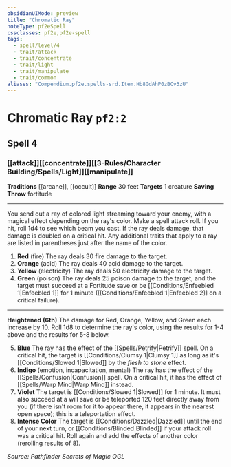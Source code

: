 ```yaml
---
obsidianUIMode: preview
title: "Chromatic Ray"
noteType: pf2eSpell
cssclasses: pf2e,pf2e-spell
tags:
  - spell/level/4
  - trait/attack
  - trait/concentrate
  - trait/light
  - trait/manipulate
  - trait/common
aliases: "Compendium.pf2e.spells-srd.Item.Hb8GdAhP0zBCv3zU" 
---
```

# Chromatic Ray  `pf2:2`  
## Spell 4
### [[attack]][[concentrate]][[3-Rules/Character Building/Spells/Light]][[manipulate]]
**Traditions** [[arcane]], [[occult]]
**Range** 30 feet
**Targets** 1 creature
**Saving Throw**  fortitude
* * * 
You send out a ray of colored light streaming toward your enemy, with a magical effect depending on the ray's color. Make a spell attack roll. If you hit, roll 1d4 to see which beam you cast. If the ray deals damage, that damage is doubled on a critical hit. Any additional traits that apply to a ray are listed in parentheses just after the name of the color.

1.  **Red** (fire) The ray deals 30 fire damage to the target.
2.  **Orange** (acid) The ray deals 40 acid damage to the target.
3.  **Yellow** (electricity) The ray deals 50 electricity damage to the target.
4.  **Green** (poison) The ray deals 25 poison damage to the target, and the target must succeed at a Fortitude save or be [[Conditions/Enfeebled 1|Enfeebled 1]] for 1 minute ([[Conditions/Enfeebled 1|Enfeebled 2]] on a critical failure).

* * *

**Heightened (6th)** The damage for Red, Orange, Yellow, and Green each increase by 10. Roll 1d8 to determine the ray's color, using the results for 1-4 above and the results for 5-8 below.

5.  **Blue** The ray has the effect of the [[Spells/Petrify|Petrify]] spell. On a critical hit, the target is [[Conditions/Clumsy 1|Clumsy 1]] as long as it's [[Conditions/Slowed 1|Slowed]] by the _flesh to stone_ effect.
6.  **Indigo** (emotion, incapacitation, mental) The ray has the effect of the [[Spells/Confusion|Confusion]] spell. On a critical hit, it has the effect of [[Spells/Warp Mind|Warp Mind]] instead.
7.  **Violet** The target is [[Conditions/Slowed 1|Slowed]] for 1 minute. It must also succeed at a will save or be teleported 120 feet directly away from you (if there isn't room for it to appear there, it appears in the nearest open space); this is a teleportation effect.
8.  **Intense Color** The target is [[Conditions/Dazzled|Dazzled]] until the end of your next turn, or [[Conditions/Blinded|Blinded]] if your attack roll was a critical hit. Roll again and add the effects of another color (rerolling results of 8).

*Source: Pathfinder Secrets of Magic*
*OGL*